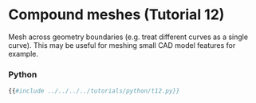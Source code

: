 # Compound meshes (Tutorial 12)

Mesh across geometry boundaries (e.g. treat different curves as a single curve).
This may be useful for meshing small CAD model features for example.

### Python
```python
{{#include ../../../../tutorials/python/t12.py}}
```
